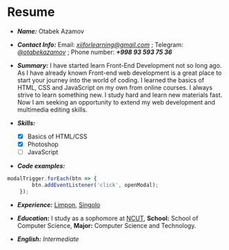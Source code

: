 # Resume
- _**Name:**_
Otabek Azamov

- _**Contact Info:**_
Email: [_xiiforlearning@gmail.com_]() ;
Telegram: [_@otabekazamov_](https://t.me/otabekazamov) ;
Phone number: _**+998 93 593 75 36**_

- _**Summary:**_
I have started learn Front-End Development not so long ago. As I have already known Front-end web development is a great place to start your journey into the world of coding. I learned the basics of HTML, CSS and JavaScript on my own from online courses. I always strive to learn something new. I study hard and learn new materials fast. Now I am seeking an opportunity to extend my web development and multimedia editing skills. 

- _**Skills:**_
  - [x] Basics of HTML/CSS
  - [x] Photoshop
  - [ ] JavaScript

- _**Code examples:**_
```javascript
modalTrigger.forEach(btn => {
        btn.addEventListener('click', openModal);
    });
```
- _**Experience:**_
[Limpon](https://github.com/otabekazamov/Limpon-vol.2),
[Singolo](https://azamovxii.github.io/singolo/)

- _**Education:**_
I study as a sophomore at [NCUT](http://en.ncut.edu.cn/), **School:** School of Computer Science, **Major:** Computer Science and Technology.

- _**English:**_
_Intermediate_

